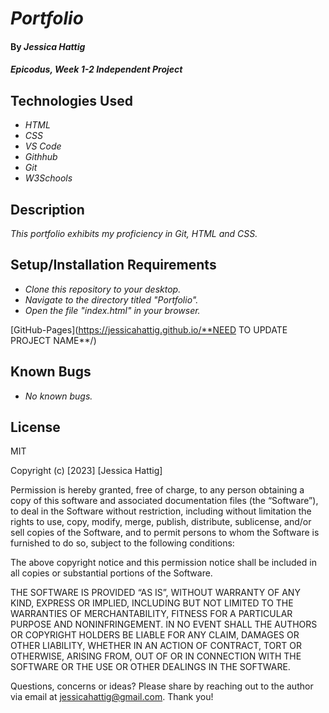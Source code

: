 # _Portfolio_

#### By _**Jessica Hattig**_

#### _Epicodus, Week 1-2 Independent Project_

## Technologies Used

* _HTML_
* _CSS_
* _VS Code_
* _Githhub_
* _Git_
* _W3Schools_

## Description

_This portfolio exhibits my proficiency in Git, HTML and CSS._

## Setup/Installation Requirements

* _Clone this repository to your desktop._
* _Navigate to the directory titled "Portfolio"._
* _Open the file "index.html" in your browser._

[GitHub-Pages](https://jessicahattig.github.io/**NEED TO UPDATE PROJECT NAME**/)

## Known Bugs

* _No known bugs._


## License

MIT

Copyright (c) [2023] [Jessica Hattig]

Permission is hereby granted, free of charge, to any person obtaining a copy of this software and associated documentation files (the “Software”), to deal in the Software without restriction, including without limitation the rights to use, copy, modify, merge, publish, distribute, sublicense, and/or sell copies of the Software, and to permit persons to whom the Software is furnished to do so, subject to the following conditions:

The above copyright notice and this permission notice shall be included in all copies or substantial portions of the Software.

THE SOFTWARE IS PROVIDED “AS IS”, WITHOUT WARRANTY OF ANY KIND, EXPRESS OR IMPLIED, INCLUDING BUT NOT LIMITED TO THE WARRANTIES OF MERCHANTABILITY, FITNESS FOR A PARTICULAR PURPOSE AND NONINFRINGEMENT. IN NO EVENT SHALL THE AUTHORS OR COPYRIGHT HOLDERS BE LIABLE FOR ANY CLAIM, DAMAGES OR OTHER LIABILITY, WHETHER IN AN ACTION OF CONTRACT, TORT OR OTHERWISE, ARISING FROM, OUT OF OR IN CONNECTION WITH THE SOFTWARE OR THE USE OR OTHER DEALINGS IN THE SOFTWARE.

Questions, concerns or ideas? Please share by reaching out to the author via email at jessicahattig@gmail.com. Thank you!